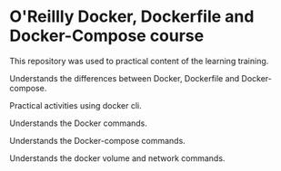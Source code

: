 # O'Reillly Docker, Dockerfile and Docker-Compose course

This repository was used to practical content of the learning training.

Understands the differences between Docker, Dockerfile and Docker-compose.

Practical activities using docker cli.

Understands the Docker commands.

Understands the Docker-compose commands.

Understands the docker volume and network commands.